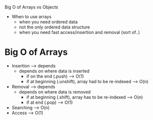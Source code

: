 Big O of Arrays vs Objects

- When to use arrays
  - when you need ordered data
  - not the only ordered data structure
  - when you need fast access/insertion and removal (sort of..)

# Big O of Arrays
- Insertion --> depends
  - depends on where data is inserted
    - if on the end (.push) --> O(1)
    - if at beginning (.unshift), array had to be re-indexed --> O(n)
- Removal --> depends
  - depends on where data is removed
    - if at beginning (.shift), array has to be re-indexed --> O(n)
    - if at end (.pop) --> O(1)
- Searching --> O(n)
- Access --> O(1)
